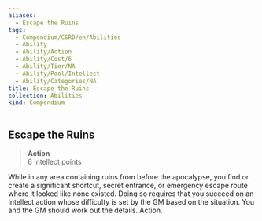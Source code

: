 ```yaml
---
aliases:
  - Escape the Ruins
tags:
  - Compendium/CSRD/en/Abilities
  - Ability
  - Ability/Action
  - Ability/Cost/6
  - Ability/Tier/NA
  - Ability/Pool/Intellect
  - Ability/Categories/NA
title: Escape the Ruins
collection: Abilities
kind: Compendium
---
```

## Escape the Ruins  
>**Action**  
>6 Intellect points
  
While in any area containing ruins from before the apocalypse, you find or create a significant shortcut, secret entrance, or emergency escape route where it looked like none existed. Doing so requires that you succeed on an Intellect action whose difficulty is set by the GM based on the situation. You and the GM should work out the details. Action.